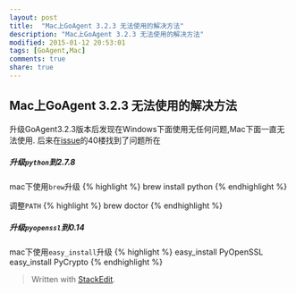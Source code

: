 ```yaml
---
layout: post
title:  "Mac上GoAgent 3.2.3 无法使用的解决方法"
description: "Mac上GoAgent 3.2.3 无法使用的解决方法"
modified: 2015-01-12 20:53:01
tags: [GoAgent,Mac]
comments: true
share: true
---
```


## Mac上GoAgent 3.2.3 无法使用的解决方法

升级GoAgent3.2.3版本后发现在Windows下面使用无任何问题,Mac下面一直无法使用.
后来在[issue](https://code.google.com/p/goagent/issues/detail?id=19213&colspec=ID%20Opened%20Reporter%20Modified%20Summary%20Stars)的40楼找到了问题所在

##### 升级``python``到2.7.8
mac下使用``brew``升级
{% highlight %} 
brew install python
{% endhighlight %}

调整``PATH``
{% highlight %} 
brew doctor
{% endhighlight %}

##### 升级``pyopenssl``到0.14
mac下使用``easy_install``升级
{% highlight %} 
easy_install PyOpenSSL
easy_install PyCrypto
{% endhighlight %}

> Written with [StackEdit](https://stackedit.io/).